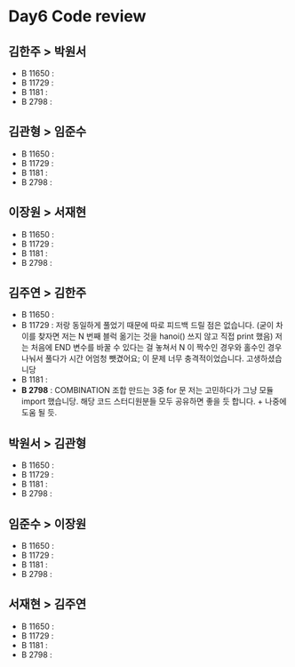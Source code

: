 # Day6 Code review

## 김한주 > 박원서
- B 11650 : 
- B 11729 :
- B 1181 :
- B 2798 :

## 김관형 > 임준수
- B 11650 : 
- B 11729 :
- B 1181 :
- B 2798 :

## 이장원 > 서재현
- B 11650 : 
- B 11729 :
- B 1181 :
- B 2798 :

## 김주연 > 김한주
- B 11650 : 
- B 11729 : 저랑 동일하게 풀었기 때문에 따로 피드백 드릴 점은 없습니다. (굳이 차이를 찾자면 저는 N 번째 블럭 옮기는 것을 hanoi() 쓰지 않고 직접 print 했음) 저는 처음에 END 변수를 바꿀 수 있다는 걸 놓쳐서 N 이 짝수인 경우와 홀수인 경우 나눠서 풀다가 시간 어엄청 뺏겼어요; 이 문제 너무 충격적이었습니다. 고생하셨습니당
- B 1181 :
- **B 2798** : COMBINATION 조합 만드는 3중 for 문 저는 고민하다가 그냥 모듈 import 했습니당. 해당 코드 스터디원분들 모두 공유하면 좋을 듯 합니다. + 나중에 도움 될 듯.

## 박원서 > 김관형
- B 11650 : 
- B 11729 :
- B 1181 :
- B 2798 :

## 임준수 > 이장원
- B 11650 : 
- B 11729 :
- B 1181 :
- B 2798 :

## 서재현 > 김주연
- B 11650 : 
- B 11729 :
- B 1181 :
- B 2798 :
